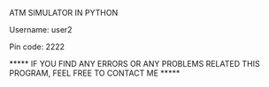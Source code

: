 ATM SIMULATOR IN PYTHON

Username: user2

Pin code: 2222



***** IF YOU FIND ANY ERRORS OR ANY PROBLEMS RELATED THIS PROGRAM, FEEL FREE TO CONTACT ME *****  